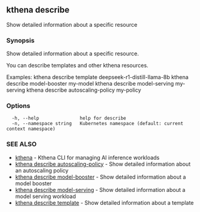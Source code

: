 ## kthena describe

Show detailed information about a specific resource

### Synopsis

Show detailed information about a specific resource.

You can describe templates and other kthena resources.

Examples:
  kthena describe template deepseek-r1-distill-llama-8b
  kthena describe model-booster my-model
  kthena describe model-serving my-serving
  kthena describe autoscaling-policy my-policy

### Options

```
  -h, --help               help for describe
  -n, --namespace string   Kubernetes namespace (default: current context namespace)
```

### SEE ALSO

* [kthena](kthena.md)	 - Kthena CLI for managing AI inference workloads
* [kthena describe autoscaling-policy](kthena_describe_autoscaling-policy.md)	 - Show detailed information about an autoscaling policy
* [kthena describe model-booster](kthena_describe_model-booster.md)	 - Show detailed information about a model booster
* [kthena describe model-serving](kthena_describe_model-serving.md)	 - Show detailed information about a model serving workload
* [kthena describe template](kthena_describe_template.md)	 - Show detailed information about a template

